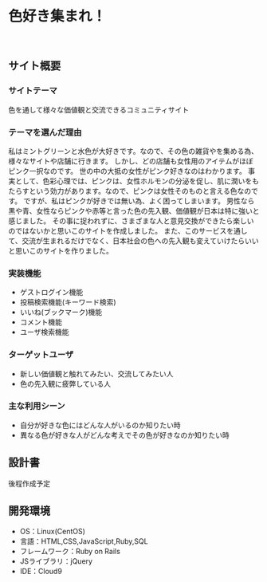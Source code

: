 # 色好き集まれ！
​
## サイト概要
### サイトテーマ
色を通して様々な価値観と交流できるコミュニティサイト
​
### テーマを選んだ理由
私はミントグリーンと水色が大好きです。なので、その色の雑貨やを集める為、様々なサイトや店舗に行きます。
しかし、どの店舗も女性用のアイテムがほぼピンク一択なのです。 世の中の大抵の女性がピンク好きなのはわかります。
事実として、色彩心理では、ピンクは、女性ホルモンの分泌を促し、肌に潤いをもたらすという効力があります。なので、ピンクは女性そのものと言える色なのです。
ですが、私はピンクが好きでは無い為、よく困ってしまいます。
男性なら黒や青、女性ならピンクや赤等と言った色の先入観、価値観が日本は特に強いと感じました。
その事に捉われずに、さまざまな人と意見交換ができたら楽しいのではないかと思いこのサイトを作成しました。
また、このサービスを通して、交流が生まれるだけでなく、日本社会の色への先入観も変えていけたらいいと思いこのサイトを作りました。
​
### 実装機能
* ゲストログイン機能
* 投稿検索機能(キーワード検索)
* いいね(ブックマーク)機能
* コメント機能
* ユーザ検索機能
​
### ターゲットユーザ
- 新しい価値観と触れてみたい、交流してみたい人
- 色の先入観に疲弊している人
​
### 主な利用シーン
- 自分が好きな色にはどんな人がいるのか知りたい時
- 異なる色が好きな人がどんな考えでその色が好きなのか知りたい時
​
## 設計書
後程作成予定
​
## 開発環境
- OS：Linux(CentOS)
- 言語：HTML,CSS,JavaScript,Ruby,SQL
- フレームワーク：Ruby on Rails
- JSライブラリ：jQuery
- IDE：Cloud9
​